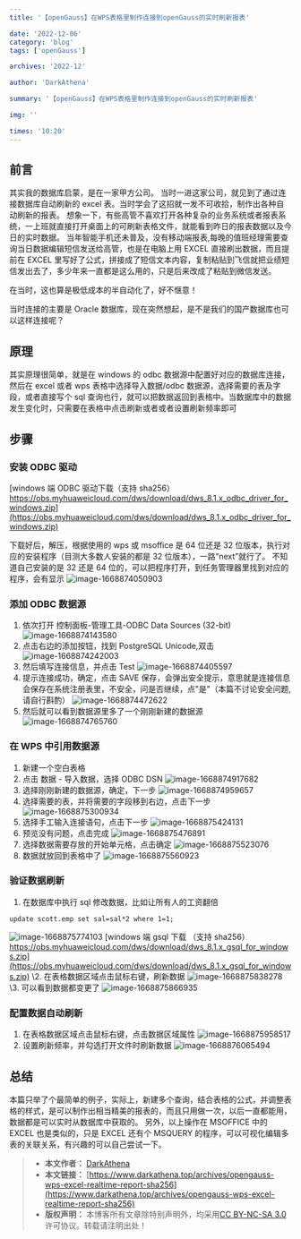 ```yaml
---
title: '【openGauss】在WPS表格里制作连接到openGauss的实时刷新报表'

date: '2022-12-06'
category: 'blog'
tags: ['openGauss']

archives: '2022-12'

author: 'DarkAthena'

summary: '【openGauss】在WPS表格里制作连接到openGauss的实时刷新报表'

img: ''

times: '10:20'
---
```


## 前言

其实我的数据库启蒙，是在一家甲方公司。
当时一进这家公司，就见到了通过连接数据库自动刷新的 excel 表。当时学会了这招就一发不可收拾，制作出各种自动刷新的报表。
想象一下，有些高管不喜欢打开各种复杂的业务系统或者报表系统，一上班就直接打开桌面上的可刷新表格文件，就能看到昨日的报表数据以及今日的实时数据。
当年智能手机还未普及，没有移动端报表,每晚的值班经理需要查询当日数据编辑短信发送给高管，也是在电脑上用 EXCEL 直接刷出数据，而且提前在 EXCEL 里写好了公式，拼接成了短信文本内容，复制粘贴到飞信就把业绩短信发出去了，多少年来一直都是这么用的，只是后来改成了粘贴到微信发送。

在当时，这也算是极低成本的半自动化了，好不惬意！

当时连接的主要是 Oracle 数据库，现在突然想起，是不是我们的国产数据库也可以这样连接呢？

## 原理

其实原理很简单，就是在 windows 的 odbc 数据源中配置好对应的数据库连接，然后在 excel 或者 wps 表格中选择导入数据/odbc 数据源，选择需要的表及字段，或者直接写个 sql 查询也行，就可以把数据返回到表格中。当数据库中的数据发生变化时，只需要在表格中点击刷新或者或者设置刷新频率即可

## 步骤

### 安装 ODBC 驱动

[windows 端 ODBC 驱动下载（支持 sha256） https://obs.myhuaweicloud.com/dws/download/dws_8.1.x_odbc_driver_for_windows.zip](https://obs.myhuaweicloud.com/dws/download/dws_8.1.x_odbc_driver_for_windows.zip)

下载好后，解压，根据使用的 wps 或 msoffice 是 64 位还是 32 位版本，执行对应的安装程序（目测大多数人安装的都是 32 位版本），一路“next”就行了。
不知道自己安装的是 32 还是 64 位的，可以把程序打开，到任务管理器里找到对应的程序，会有显示
![image-1668874050903](./images/3c5edcfd66c542453e6284b38773b911.png)

### 添加 ODBC 数据源

1. 依次打开
   控制面板-管理工具-ODBC Data Sources (32-bit)
   ![image-1668874143580](./images/9bff3ede038f944c36cf0d1b3c0ff1d9.png)
2. 点击右边的添加按钮，找到 PostgreSQL Unicode,双击
   ![image-1668874242003](./images/01fa1633e6829a9adafc9eaf4f3a502c.png)
3. 然后填写连接信息，并点击 Test
   ![image-1668874405597](./images/f06e8c49015bfe49ae1fd3311235c5b6.png)
4. 提示连接成功，确定，点击 SAVE 保存，会弹出安全提示，意思就是连接信息会保存在系统注册表里，不安全，问是否继续，点"是"（本篇不讨论安全问题,请自行斟酌）
   ![image-1668874472622](./images/a26b52b8cd3094bdc59d405302f7b8d8.png)
5. 然后就可以看到数据源里多了一个刚刚新建的数据源
   ![image-1668874765760](./images/43f831521c831e975a7ef7258e3f9625.png)

### 在 WPS 中引用数据源

1. 新建一个空白表格
2. 点击 数据 - 导入数据，选择 ODBC DSN
   ![image-1668874917682](./images/cc3f6b4b0fccbb1452cfcf894bef1115.png)
3. 选择刚刚新建的数据源，确定，下一步
   ![image-1668874959657](./images/035778d7d2f842f0e43b07f06be50dcc.png)
4. 选择需要的表，并将需要的字段移到右边，点击下一步
   ![image-1668875300934](./images/34ed0aa9c0765d744f1ae4b2e23bbcc9.png)
5. 选择手工输入连接语句，点击下一步
   ![image-1668875424131](./images/f7c379f7ed4611bfee7273041cea2113.png)
6. 预览没有问题，点击完成
   ![image-1668875476891](./images/7a908b5bc6c6a9fc2aa805f4ef6c8544.png)
7. 选择数据需要存放的开始单元格，点击确定
   ![image-1668875523076](./images/88a31fd96492dcec9b34f627b99d8052.png)
8. 数据就放回到表格中了
   ![image-1668875560923](./images/5e59536d4830366906e336284f44007c.png)

### 验证数据刷新

1. 在数据库中执行 sql 修改数据，比如让所有人的工资翻倍

```
update scott.emp set sal=sal*2 where 1=1;
```

![image-1668875774103](./images/b82d6a1a629cf548e5cbfb024b439757.png)
[windows 端 gsql 下载 （支持 sha256）https://obs.myhuaweicloud.com/dws/download/dws_8.1.x_gsql_for_windows.zip](https://obs.myhuaweicloud.com/dws/download/dws_8.1.x_gsql_for_windows.zip)
\2. 在表格数据区域点击鼠标右键，刷新数据
![image-1668875838278](./images/74a4eafe28730bc309d5685e8b09b93c.png)
\3. 可以看到数据都变更了
![image-1668875866935](./images/abcef55aaba11d0adcdcc83fc632da1a.png)

### 配置数据自动刷新

1. 在表格数据区域点击鼠标右键，点击数据区域属性
   ![image-1668875958517](./images/ca2a4405d05cce042f494a37b9039c97.png)
2. 设置刷新频率，并勾选打开文件时刷新数据
   ![image-1668876065494](./images/20744cd1b2784c25b9f1d08e2a08b26b.png)

## 总结

本篇只举了个最简单的例子，实际上，新建多个查询，结合表格的公式，并调整表格的样式，是可以制作出相当精美的报表的，而且只用做一次，以后一直都能用，数据都是可以实时从数据库中获取的。
另外，以上操作在 MSOFFICE 中的 EXCEL 也是类似的，只是 EXCEL 还有个 MSQUERY 的程序，可以可视化编辑多表的关联关系，有兴趣的可以自己尝试一下。

> - **本文作者：** [DarkAthena](https://www.darkathena.top/)
> - **本文链接：** [https://www.darkathena.top/archives/opengauss-wps-excel-realtime-report-sha256](https://www.darkathena.top/archives/opengauss-wps-excel-realtime-report-sha256)
> - **版权声明：** 本博客所有文章除特别声明外，均采用[CC BY-NC-SA 3.0](https://creativecommons.org/licenses/by-nc-sa/3.0/) 许可协议。转载请注明出处！
